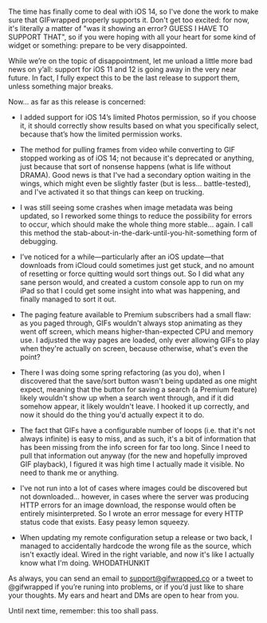 The time has finally come to deal with iOS 14, so I've done the work to make sure that GIFwrapped properly supports it. Don't get too excited: for now, it's literally a matter of "was it showing an error? GUESS I HAVE TO SUPPORT THAT", so if you were hoping with all your heart for some kind of widget or something: prepare to be very disappointed.

While we’re on the topic of disappointment, let me unload a little more bad news on y’all: support for iOS 11 and 12 is going away in the very near future. In fact, I fully expect this to be the last release to support them, unless something major breaks.

Now… as far as this release is concerned:

- I added support for iOS 14’s limited Photos permission, so if you choose it, it should correctly show results based on what you specifically select, because that’s how the limited permission works.

- The method for pulling frames from video while converting to GIF stopped working as of iOS 14; not because it's deprecated or anything, just because that sort of nonsense happens (what is life without DRAMA). Good news is that I've had a secondary option waiting in the wings, which might even be slightly faster (but is less… battle-tested), and I've activated it so that things can keep on trucking.

- I was still seeing some crashes when image metadata was being updated, so I reworked some things to reduce the possibility for errors to occur, which should make the whole thing more stable… again. I call this method the stab-about-in-the-dark-until-you-hit-something form of debugging.

- I’ve noticed for a while—particularly after an iOS update—that downloads from iCloud could sometimes just get stuck, and no amount of resetting or force quitting would sort things out. So I did what any sane person would, and created a custom console app to run on my iPad so that I could get some insight into what was happening, and finally managed to sort it out.

- The paging feature available to Premium subscribers had a small flaw: as you paged through, GIFs wouldn't always stop animating as they went off screen, which means higher-than-expected CPU and memory use. I adjusted the way pages are loaded, only ever allowing GIFs to play when they're actually on screen, because otherwise, what's even the point?

- There I was doing some spring refactoring (as you do), when I discovered that the save/sort button wasn't being updated as one might expect, meaning that the button for saving a search (a Premium feature) likely wouldn't show up when a search went through, and if it did somehow appear, it likely wouldn't leave. I hooked it up correctly, and now it should do the thing you'd actually expect it to do.

- The fact that GIFs have a configurable number of loops (i.e. that it's not always infinite) is easy to miss, and as such, it's a bit of information that has been missing from the info screen for far too long. Since I need to pull that information out anyway (for the new and hopefully improved GIF playback), I figured it was high time I actually made it visible. No need to thank me or anything.

- I've not run into a lot of cases where images could be discovered but not downloaded… however, in cases where the server was producing HTTP errors for an image download, the response would often be entirely misinterpreted. So I wrote an error message for every HTTP status code that exists. Easy peasy lemon squeezy.

- When updating my remote configuration setup a release or two back, I managed to accidentally hardcode the wrong file as the source, which isn't exactly ideal. Wired in the right variable, and now it's like I actually know what I'm doing. WHODATHUNKIT

As always, you can send an email to support@gifwrapped.co or a tweet to @gifwrapped if you’re runing into problems, or if you’d just like to share your thoughts. My ears and heart and DMs are open to hear from you.

Until next time, remember: this too shall pass.